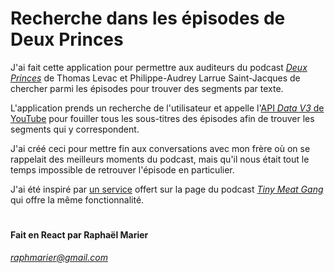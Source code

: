 # Recherche dans les épisodes de Deux Princes 

J'ai fait cette application pour permettre aux auditeurs du podcast [*Deux Princes*](https://www.patreon.com/thomaslevac) de Thomas Levac et Philippe-Audrey Larrue Saint-Jacques de chercher parmi les épisodes pour trouver des segments par texte.

L'application prends un recherche de l'utilisateur et appelle l'[API *Data V3* de YouTube](https://developers.google.com/youtube/v3/docs) pour fouiller tous les sous-titres des épisodes afin de trouver les segments qui y correspondent.

J'ai créé ceci pour mettre fin aux conversations avec mon frère où on se rappelait des meilleurs moments du podcast, mais qu'il nous était tout le temps impossible de retrouver l'épisode en particulier.

J'ai été inspiré par [un service](https://tmgstudios.tv/pages/search) offert sur la page du podcast [*Tiny Meat Gang*](https://tmgstudios.tv/) qui offre la même fonctionnalité.

#

#### Fait en React par Raphaël Marier
*raphmarier@gmail.com*
#